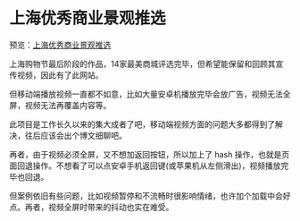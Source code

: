 # 上海优秀商业景观推选

预览：[上海优秀商业景观推选](https://foreverz133.github.io/small-works/1/sw-building-0118/)

上海购物节最后阶段的作品，14家最美商城评选完毕，但希望能保留和回顾其宣传视频，因此有了此网站。

但移动端播放视频一直都不如意，比如大量安卓机播放完毕会放广告，视频无法全屏，视频无法再覆盖内容等。

此项目是工作长久以来的集大成者了吧，移动端视频方面的问题大多都得到了解决，往后应该会出个博文细聊吧。

再者，由于视频必须全屏，又不想加返回按钮，所以加上了 hash 操作，也就是页面回退操作。不想看了可以点安卓手机返回键(或苹果机从左侧滑出)，视频播放完毕也回退。

但案例依旧有些问题，比如视频暂停和不流畅时很影响情绪，也许加个加载中会好点。再者，视频全屏时带来的抖动也实在难受。